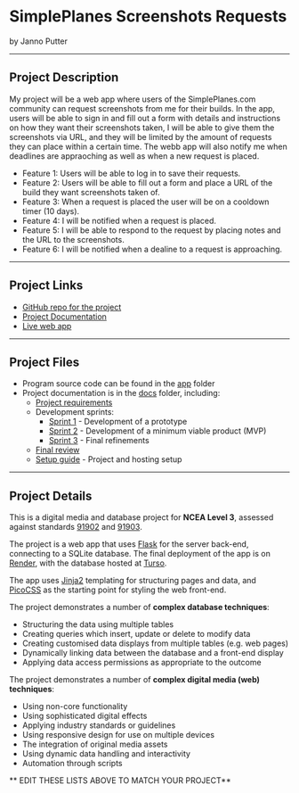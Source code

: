 # SimplePlanes Screenshots Requests

by Janno Putter

---

## Project Description

My project will be a web app where users of the SimplePlanes.com community can request screenshots from me for their builds. 
In the app, users will be able to sign in and fill out a form with details and instructions on how they want their screenshots taken, I will be able to give them the screenshots via URL, and they will be limited by the amount of requests they can place within a certain time. 
The webb app will also notify me when deadlines are appraoching as well as when a new request is placed. 

- Feature 1: Users will be able to log in to save their requests. 
- Feature 2: Users will be able to fill out a form and place a URL of the build they want screenshots taken of.
- Feature 3: When a request is placed the user will be on a cooldown timer (10 days).
- Feature 4: I will be notified when a request is placed.
- Feature 5: I will be able to respond to the request by placing notes and the URL to the screenshots.
- Feature 6: I will be notified when a dealine to a request is approaching. 


---

## Project Links

- [GitHub repo for the project](https://github.com/J-B-Putter/SP-Request-Website-T3)
- [Project Documentation](https://j-b-putter.github.io/SP-Request-Website-T3/)
- [Live web app](https://sp-request-website-t3.onrender.com)


---

## Project Files

- Program source code can be found in the [app](app/) folder
- Project documentation is in the [docs](docs/) folder, including:
   - [Project requirements](docs/0-requirements.md)
   - Development sprints:
      - [Sprint 1](docs/1-sprint-1-prototype.md) - Development of a prototype
      - [Sprint 2](docs/2-sprint-2-mvp.md) - Development of a minimum viable product (MVP)
      - [Sprint 3](docs/3-sprint-3-refinement.md) - Final refinements
   - [Final review](docs/4-review.md)
   - [Setup guide](docs/setup.md) - Project and hosting setup

---

## Project Details

This is a digital media and database project for **NCEA Level 3**, assessed against standards [91902](docs/as91902.pdf) and [91903](docs/as91903.pdf).

The project is a web app that uses [Flask](https://flask.palletsprojects.com) for the server back-end, connecting to a SQLite database. The final deployment of the app is on [Render](https://render.com/), with the database hosted at [Turso](https://turso.tech/).

The app uses [Jinja2](https://jinja.palletsprojects.com/templates/) templating for structuring pages and data, and [PicoCSS](https://picocss.com/) as the starting point for styling the web front-end.

The project demonstrates a number of **complex database techniques**:
- Structuring the data using multiple tables
- Creating queries which insert, update or delete to modify data
- Creating customised data displays from multiple tables (e.g. web pages)
- Dynamically linking data between the database and a front-end display
- Applying data access permissions as appropriate to the outcome

The project demonstrates a number of **complex digital media (web) techniques**:
- Using non-core functionality
- Using sophisticated digital effects
- Applying industry standards or guidelines
- Using responsive design for use on multiple devices
- The integration of original media assets
- Using dynamic data handling and interactivity
- Automation through scripts

** EDIT THESE LISTS ABOVE TO MATCH YOUR PROJECT**


